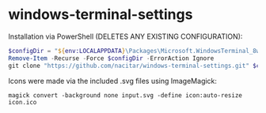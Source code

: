 # windows-terminal-settings

Installation via PowerShell (DELETES ANY EXISTING CONFIGURATION):
```powershell
$configDir = "${env:LOCALAPPDATA}\Packages\Microsoft.WindowsTerminal_8wekyb3d8bbwe\LocalState"
Remove-Item -Recurse -Force $configDir -ErrorAction Ignore
git clone "https://github.com/nacitar/windows-terminal-settings.git" $configDir
```


Icons were made via the included .svg files using ImageMagick:
```
magick convert -background none input.svg -define icon:auto-resize icon.ico
```